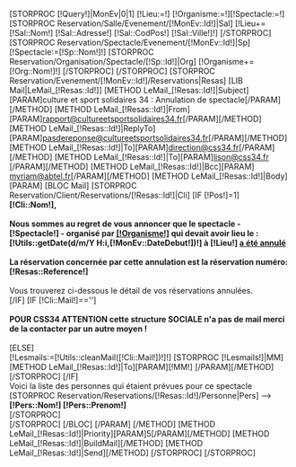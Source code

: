 [STORPROC [!Query!]|MonEv|0|1]
		[!Lieu:=!] [!Organisme:=!][!Spectacle:=!]
        [STORPROC Reservation/Salle/Evenement/[!MonEv::Id!]|Sal]
            [!Lieu+=[!Sal::Nom!] [!Sal::Adresse!] [!Sal::CodPos!] [!Sal::Ville!]!]
        [/STORPROC]
        [STORPROC Reservation/Spectacle/Evenement/[!MonEv::Id!]|Sp]
            [!Spectacle:=[!Sp::Nom!]!]
            [STORPROC Reservation/Organisation/Spectacle/[!Sp::Id!]|Org]
                [!Organisme+=[!Org::Nom!]!]
            [/STORPROC]
        [/STORPROC]
        [STORPROC Reservation/Evenement/[!MonEv::Id!]/Reservations|Resas]
            [LIB Mail|LeMail_[!Resas::Id!]]
            [METHOD LeMail_[!Resas::Id!]|Subject][PARAM]culture et sport solidaires 34 :  Annulation de spectacle[/PARAM][/METHOD]
            [METHOD LeMail_[!Resas::Id!]|From][PARAM]rapport@cultureetsportsolidaires34.fr[/PARAM][/METHOD]
            [METHOD LeMail_[!Resas::Id!]|ReplyTo][PARAM]pasdereponse@cultureetsportsolidaires34.fr[/PARAM][/METHOD]
            [METHOD LeMail_[!Resas::Id!]|To][PARAM]direction@css34.fr[/PARAM][/METHOD]
            [METHOD LeMail_[!Resas::Id!]|To][PARAM]lison@css34.fr [/PARAM][/METHOD]
            [METHOD LeMail_[!Resas::Id!]|Bcc][PARAM] myriam@abtel.fr[/PARAM][/METHOD]
            [METHOD LeMail_[!Resas::Id!]|Body]
                [PARAM]
                [BLOC Mail]
                    [STORPROC Reservation/Client/Reservations/[!Resas::Id!]|Cli]
                        [IF [!Pos!]=1]
                            <BR /><strong>[!Cli::Nom!], </strong><br /><br />
                            <strong>Nous sommes au regret de vous annoncer que le spectacle - [!Spectacle!] - organisé par <u>[!Organisme!]</u> qui devait avoir lieu le : [!Utils::getDate(d/m/Y H:i,[!MonEv::DateDebut!])!]  à [!Lieu!]   <u>a été  annulé </u></strong> <br /> <br />
                             <strong> La réservation concernée par cette annulation est la réservation numéro: [!Resas::Reference!]  </strong> <br /> <br />
                             Vous trouverez ci-dessous le détail de vos réservations annulées.<br />
                        [/IF]
                        [IF [!Cli::Mail!]=='']
                            <br /><br /><strong>POUR CSS34 ATTENTION cette structure SOCIALE n'a pas de mail merci de la contacter par un autre moyen   ! </strong><br /><br />
                        [ELSE]   
                            [!Lesmails:=[!Utils::cleanMail([!Cli::Mail!])!]!]
                            [STORPROC [!Lesmails!]|MM]
                                    [METHOD LeMail_[!Resas::Id!]|To][PARAM][!MM!] [/PARAM][/METHOD]
                            [/STORPROC]
                        [/IF]
                        <br />   Voici la liste des personnes qui étaient prévues pour ce spectacle<br />
                        [STORPROC Reservation/Reservations/[!Resas::Id!]/Personne|Pers]
                             --><strong>   [!Pers::Nom!] [!Pers::Prenom!] </strong><br />
                        [/STORPROC]
                         <br />
                    [/STORPROC]
                [/BLOC]
                [/PARAM]
            [/METHOD]
            [METHOD LeMail_[!Resas::Id!]|Priority][PARAM]5[/PARAM][/METHOD]
            [METHOD LeMail_[!Resas::Id!]|BuildMail][/METHOD]
            [METHOD LeMail_[!Resas::Id!]|Send][/METHOD]
        [/STORPROC]
[/STORPROC]


